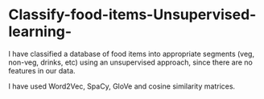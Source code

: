 # Classify-food-items-Unsupervised-learning-
I have classified a database of food items into appropriate segments (veg, non-veg, drinks, etc) using an unsupervised approach, since there are no features in our data.

I have used Word2Vec, SpaCy, GloVe and cosine similarity matrices.
